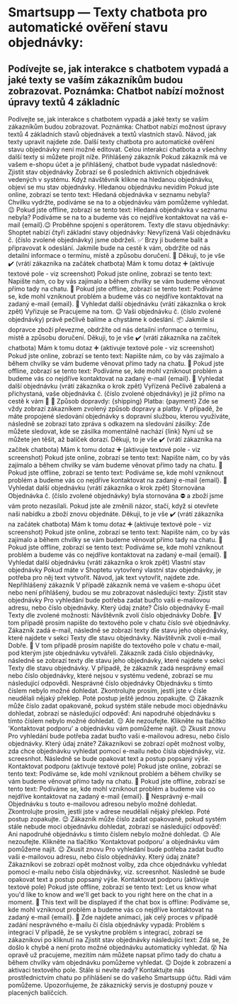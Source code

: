 # Smartsupp — Texty chatbota pro automatické ověření stavu objednávky:
## Podívejte se, jak interakce s chatbotem vypadá a jaké texty se vaším zákazníkům budou zobrazovat. Poznámka: Chatbot nabízí možnost úpravy textů 4 základníc
Podívejte se, jak interakce s chatbotem vypadá a jaké texty se vaším zákazníkům budou zobrazovat.
Poznámka: Chatbot nabízí možnost úpravy textů 4 základních stavů objednávek a textů vlastních stavů. Návod, jak texty upravit najdete zde. 
Další texty chatbota pro automatické ověření stavu objednávky není možné editovat. Celou interakci chatbota a všechny další texty si můžete projít níže.
Přihlášený zákazník
Pokud zákazník má ve vašem e-shopu účet a je přihlášený, chatbot bude vypadat následnově:
Zjistit stav objednávky
Zobrazí se 6 posledních aktivních objednávek vedených v systému. Když návštěvník klikne na hledanou objednávku, objeví se mu stav objednávky.
Hledanou objednávku nevidím 
Pokud jste online, zobrazí se tento text: 
Hledaná objednávka v seznamu nebyla? Chvilku vydržte, podíváme se na to a objednávku vám pomůžeme vyhledat. 😉
Pokud jste offline, zobrazí se tento text:
Hledaná objednávka v seznamu nebyla? Podíváme se na to a budeme vás co nejdříve kontaktovat na váš e-mail {email}.😉
Proběhne spojení s operátorem.
Texty dle stavu objednávky:
Shoptet nabízí čtyři základní stavy objednávky: 
Nevyřízená
Vaši objednávku č. (číslo zvolené objednávky) jsme obdrželi. ✅ Brzy ji budeme balit a připravovat k odeslání.
Jakmile bude na cestě k vám, obdržíte od nás detailní informace o termínu, místě a způsobu doručení. 🙂 
Děkuji, to je vše ✔️ (vrátí zákazníka na začátek chatbota) 
Mám k tomu dotaz ➕ (aktivuje textové pole - viz screenshot) 
Pokud jste online, zobrazí se tento text:
Napište nám, co by vás zajímalo a během chvilky se vám budeme věnovat přímo tady na chatu. 🙂
Pokud jste offline, zobrazí se tento text:
Podíváme se, kde mohl vzniknout problém a budeme vás co nejdříve kontaktovat na zadaný e-mail {email}. 🙂
Vyhledat další objednávku (vrátí zákazníka o krok zpět) 
Vyřizuje se
Pracujeme na tom. 😉 Vaši objednávku č. (číslo zvolené objednávky) právě pečlivě balíme a chystáme k odeslání. 📦
Jakmile si dopravce zboží převezme, obdržíte od nás detailní informace o termínu, místě a způsobu doručení. 
Děkuji, to je vše ✔️ (vrátí zákazníka na začítek chatbota) 
Mám k tomu dotaz ➕ (aktivuje textové pole - viz screenshot) 
Pokud jste online, zobrazí se tento text:
Napište nám, co by vás zajímalo a během chvilky se vám budeme věnovat přímo tady na chatu. 🙂
Pokud jste offline, zobrazí se tento text:
Podíváme se, kde mohl vzniknout problém a budeme vás co nejdříve kontaktovat na zadaný e-mail {email}. 🙂
Vyhledat další objednávku (vrátí zákazníka o krok zpět) 
Vyřízená
Pečlivě zabalená a přichystaná, vaše objednávka č. (číslo zvolené objednávky) je již přímo na cestě k vám 🚚 💨
Způsob dopravdy: {shipping} Platba: {payment} Zde se vždy zobrazí zákazníkem zvolený způsob dopravy a platby. V případě, že máte propojené sledování objednávky s dopravní službou, kterou využíváte, následně se zobrazí tato zpráva s odkazem na sledování zásilky: 
Zde můžete sledovat, kde se zásilka momentálně nachází {link}
Nyní už se můžete jen těšit, až balíček dorazí. 
Děkuji, to je vše ✔️ (vrátí zákazníka na začítek chatbota) 
Mám k tomu dotaz ➕ (aktivuje textové pole - viz screenshot) 
Pokud jste online, zobrazí se tento text:
Napište nám, co by vás zajímalo a během chvilky se vám budeme věnovat přímo tady na chatu. 🙂
Pokud jste offline, zobrazí se tento text:
Podíváme se, kde mohl vzniknout problém a budeme vás co nejdříve kontaktovat na zadaný e-mail {email}. 🙂
Vyhledat další objednávku (vrátí zákazníka o krok zpět) 
Stornována
Objednávka č. (číslo zvolené objednávky) byla stornována ⛔ a zboží jsme vám proto nezasílali.
Pokud jste ale změnili názor, stačí, když si otevřete naši nabídku a zboží znovu objednáte. 
Děkuji, to je vše ✔️ (vrátí zákazníka na začátek chatbota) 
Mám k tomu dotaz ➕ (aktivuje textové pole - viz screenshot) 
Pokud jste online, zobrazí se tento text:
Napište nám, co by vás zajímalo a během chvilky se vám budeme věnovat přímo tady na chatu. 🙂
Pokud jste offline, zobrazí se tento text:
Podíváme se, kde mohl vzniknout problém a budeme vás co nejdříve kontaktovat na zadaný e-mail {email}. 🙂
Vyhledat další objednávku (vrátí zákazníka o krok zpět) 
Vlastní stav objednávky
Pokud máte v Shoptetu vytovřený vlastní stav objednávky, je potřeba pro něj text vytvořit. Návod, jak text vytovřit, najdete zde.
Nepříhlášený zákazník
V případě zákazník nemá ve vašem e-shopu účet nebo není přihlášený, budou se mu zobrazovat následujíci texty:
Zjistit stav objednávky 
Pro vyhledání bude potřeba zadat buďto vaši e-mailovou adresu, nebo číslo objednávky. Který údaj znáte? 
Číslo objednávky
E-mail
Texty dle zvolené možnosti:
Návštěvník zvolí číslo objednávky 
Dobře. 🙂V tom případě prosím napište do textového pole v chatu číslo své objednávky.
Zákazník zadá e-mail, následně se zobrazí texty dle stavu jeho objednávky, které najdete v sekci Texty dle stavu objednávky.
Návštěvník zvolí e-mail 
Dobře. 🙂 V tom případě prosím napište do textového pole v chatu e-mail, pod kterým jste objednávku vytvářeli.
Zákazník zadá číslo objednávky, následně se zobrazí texty dle stavu jeho objednávky, které najdete v sekci Texty dle stavu objednávky.
V případě, že zákazník zadá nesprávný email nebo číslo objednávky, které nejsou v systému vedené, zobrazí se mu následující odpovědi.
Nesprávné číslo objednávky
Objednávku s tímto číslem nebylo možné dohledat. Zkontrolujte prosím, jestli jste v čísle neudělali nějaký překlep. Poté postup ještě jednou zopakujte. 😉
Zákazník může číslo zadat opakovaně, pokud systém stále nebude moci objednávku dohledat, zobrazí se následující odpověď:
Ani napodruhé objednávku s tímto číslem nebylo možné dohledat. 😔 Ale nezoufejte. Klikněte na tlačítko 'Kontaktovat podporu' a objednávku vám pomůžeme najít. 😉 
Zkusit znovu 
Pro vyhledání bude potřeba zadat buďto vaši e-mailovou adresu, nebo číslo objednávky. Který údaj znáte? Zákazníkovi se zobrazí opět možnost volby, zda chce objednávku vyhledat pomocí e-mailu nebo čísla objednávky, viz. screesnhot. Následně se bude opakovat text a postup popsaný výše. 
Kontaktovat podporu (aktivuje textové pole) Pokud jste online, zobrazí se tento text: 
Podíváme se, kde mohl vzniknout problém a během chvilky se vám budeme věnovat přímo tady na chatu. 🙂
Pokud jste offline, zobrazí se tento text:
Podíváme se, kde mohl vzniknout problém a budeme vás co nejdříve kontaktovat na zadaný e-mail {email}. 🙂
Nesprávný e-mail
Objednávku s touto e-mailovou adresou nebylo možné dohledat. Zkontrolujte prosím, jestli jste v adrese neudělali nějaký překlep. Poté postup zopakujte. 😉
Zákazník může číslo zadat opakovaně, pokud systém stále nebude moci objednávku dohledat, zobrazí se následující odpověď:
Ani napodruhé objednávku s tímto číslem nebylo možné dohledat. 😔 Ale nezoufejte. Klikněte na tlačítko 'Kontaktovat podporu' a objednávku vám pomůžeme najít. 😉 
Zkusit znovu 
Pro vyhledání bude potřeba zadat buďto vaši e-mailovou adresu, nebo číslo objednávky. Který údaj znáte? Zákazníkovi se zobrazí opět možnost volby, zda chce objednávku vyhledat pomocí e-mailu nebo čísla objednávky, viz. screesnhot. Následně se bude opakovat text a postup popsaný výše. 
Kontaktovat podporu (aktivuje textové pole) Pokud jste offline, zobrazí se tento text: 
Let us know what you'd like to know and we'll get back to you right here on the chat in a moment. 🙂
This text will be displayed if the chat box is offline:
Podíváme se, kde mohl vzniknout problém a budeme vás co nejdříve kontaktovat na zadaný e-mail {email}. 🙂
Zde najdete animaci, jak celý proces v případě zadání nesprávného e-mailu či čísla objednávky vypadá:
Problém s integrací
V případě, že se vyskytne problém s integrací, zobrazí se zákazníkovi po kliknutí na Zjistit stav objednávky následující text:
Zdá se, že došlo k chybě a není proto možné objednávku automaticky vyhledat. 😵 Na opravě už pracujeme, mezitím nám můžete napsat přímo tady do chatu a během chvilky vám objednávku pomůžeme vyhledat. 😉
Dojde k zobrazení a aktivaci textového pole. 
Stále si nevíte rady? Kontaktujte nás prostřednictvím chatu po přihlášení se do vašeho Smartsupp účtu. Rádi vám pomůžeme. Upozorňujeme, že zákaznický servis je dostupný pouze v placených balíčcích.

